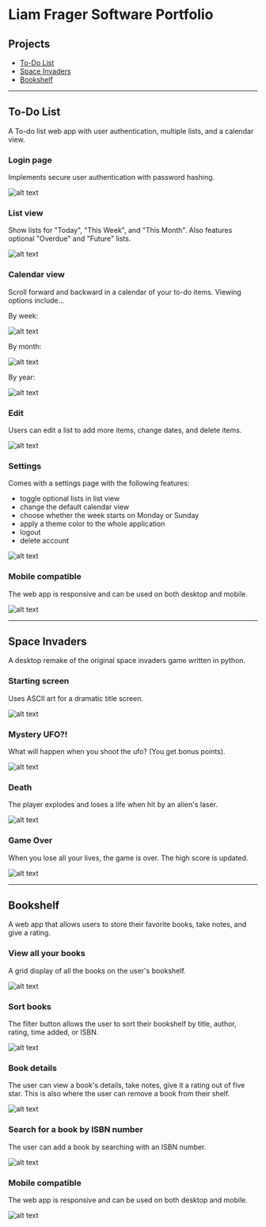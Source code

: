 # Liam Frager Software Portfolio

## Projects

- [To-Do List](#to-do-list)
- [Space Invaders](#space-invaders)
- [Bookshelf](#bookshelf)

---

## To-Do List
A To-do list web app with user authentication, multiple lists, and a calendar view.

### Login page
Implements secure user authentication with password hashing.

![alt text](./images/to-do-list/login.png)

### List view
Show lists for "Today", "This Week", and "This Month". Also features optional "Overdue" and "Future" lists.

![alt text](./images/to-do-list/lists.png)

### Calendar view
Scroll forward and backward in a calendar of your to-do items. Viewing options include...

By week:

![alt text](./images/to-do-list/week.png)

By month:

![alt text](./images/to-do-list/month.png)

By year:

![alt text](./images/to-do-list/year.png)

### Edit
Users can edit a list to add more items, change dates, and delete items.

![alt text](./images/to-do-list/edit.png)

### Settings
Comes with a settings page with the following features:
- toggle optional lists in list view
- change the default calendar view
- choose whether the week starts on Monday or Sunday
- apply a theme color to the whole application
- logout
- delete account

![alt text](./images/to-do-list/settings.png)

### Mobile compatible
The web app is responsive and can be used on both desktop and mobile.

![alt text](./images/to-do-list/mobile.png)

---

## Space Invaders
A desktop remake of the original space invaders game written in python.

### Starting screen
Uses ASCII art for a dramatic title screen.

![alt text](./images/space-invaders/start.png)

### Mystery UFO?!
What will happen when you shoot the ufo? (You get bonus points).

![alt text](./images/space-invaders/ufo.png)

### Death
The player explodes and loses a life when hit by an alien's laser.

![alt text](./images/space-invaders/death.png)

### Game Over
When you lose all your lives, the game is over. The high score is updated.

![alt text](./images/space-invaders/game_over.png)

---

## Bookshelf
A web app that allows users to store their favorite books, take notes, and give a rating.

### View all your books
A grid display of all the books on the user's bookshelf.

![alt text](./images/bookshelf/books.png)

### Sort books
The filter button allows the user to sort their bookshelf by title, author, rating, time added, or ISBN.

![alt text](./images/bookshelf/filter.png)

### Book details
The user can view a book's details, take notes, give it a rating out of five star. This is also where the user can remove a book from their shelf.

![alt text](./images/bookshelf/book.png)

### Search for a book by ISBN number
The user can add a book by searching with an ISBN number.

![alt text](./images/bookshelf/search.png)

### Mobile compatible
The web app is responsive and can be used on both desktop and mobile.

![alt text](./images/bookshelf/mobile.png)
